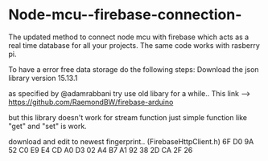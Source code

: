 # Node-mcu--firebase-connection-
The updated method to connect node mcu with firebase which acts as a real time database for all your projects.
The same code works with rasberry pi. 

To have a error free data storage do the following steps:
Download the json library version 15.13.1

as specified by @adamrabbani 
try use old libary for a while..
This link --> https://github.com/RaemondBW/firebase-arduino

but this library doesn't work for stream function
just simple function like "get" and "set" is work.

download and edit to newest fingerprint.. (FirebaseHttpClient.h)
6F D0 9A 52 C0 E9 E4 CD A0 D3 02 A4 B7 A1 92 38 2D CA 2F 26
